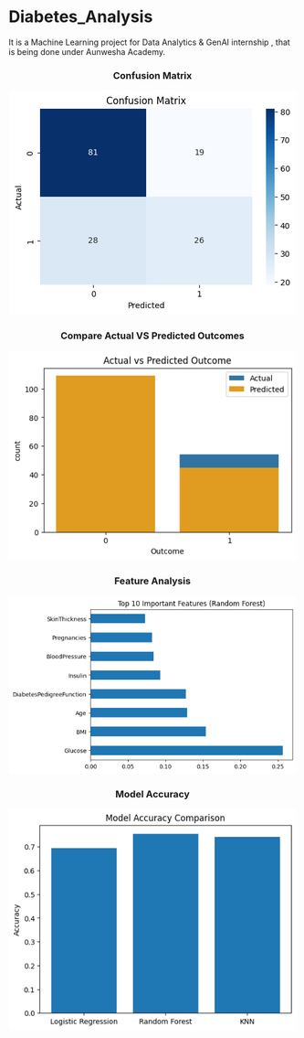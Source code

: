 # Diabetes_Analysis
It is a Machine Learning project for Data Analytics &amp; GenAI internship , that is being done under Aunwesha Academy.

<center>
<h3>Confusion Matrix</h3>
<img src="confusion_matrix.png">
</center>

<center>
<h3>Compare Actual VS Predicted Outcomes</h3>
<img src="compare_outcomes.png">
</center>

<center>
<h3>Feature Analysis</h3>
<img src="features.png">
</center>

<center>
<h3>Model Accuracy</h3>
<img src="model_accuracy.png">
</center>
